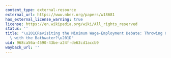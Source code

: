 ```yaml
---
content_type: external-resource
external_url: https://www.nber.org/papers/w18681
has_external_license_warning: true
license: https://en.wikipedia.org/wiki/All_rights_reserved
status: ''
title: "\u201CRevisiting the Minimum Wage-Employment Debate: Throwing Out the Baby\
  \ with the Bathwater?\u201D"
uid: 968ca56a-4590-43be-a24f-de63cd1accb9
wayback_url: ''
---
```

